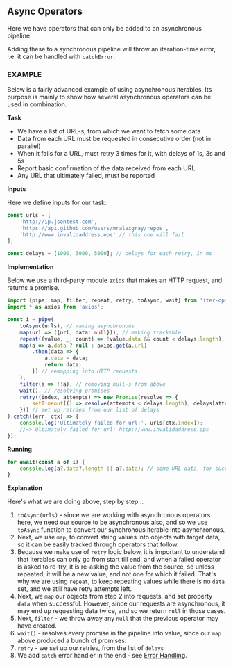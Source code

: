 Async Operators
---------------

Here we have operators that can only be added to an asynchronous pipeline.

Adding these to a synchronous pipeline will throw an iteration-time error, i.e. it can be handled with `catchError`.

### EXAMPLE

Below is a fairly advanced example of using asynchronous iterables. Its purpose is mainly to show how several
asynchronous operators can be used in combination.

**Task**

* We have a list of URL-s, from which we want to fetch some data
* Data from each URL must be requested in consecutive order (not in parallel)
* When it fails for a URL, must retry 3 times for it, with delays of 1s, 3s and 5s
* Report basic confirmation of the data received from each URL
* Any URL that ultimately failed, must be reported

**Inputs**

Here we define inputs for our task:

```ts
const urls = [
    'http://ip.jsontest.com',
    'https://api.github.com/users/mralexgray/repos',
    'http://www.invalidaddress.ops' // this one will fail
];

const delays = [1000, 3000, 5000]; // delays for each retry, in ms
```

**Implementation**

Below we use a third-party module `axios` that makes an HTTP request, and returns a promise.

```ts
import {pipe, map, filter, repeat, retry, toAsync, wait} from 'iter-ops';
import * as axios from 'axios';

const i = pipe(
    toAsync(urls), // making asynchronous
    map(url => ({url, data: null})), // making trackable
    repeat((value, _, count) => !value.data && count < delays.length), // repeating while no data and attempts left
    map(a => a.data ? null : axios.get(a.url)
        .then(data => {
            a.data = data;
            return data;
        }) // remapping into HTTP requests
    ),
    filter(a => !!a), // removing null-s from above
    wait(), // resolving promises
    retry((index, attempts) => new Promise(resolve => {
        setTimeout(() => resolve(attempts < delays.length), delays[attempts]);
    })) // set up retries from our list of delays
).catch((err, ctx) => {
    console.log('Ultimately failed for url:', urls[ctx.index]);
    //=> Ultimately failed for url: http://www.invalidaddress.ops
});
```

**Running**

```ts
for await(const a of i) {
    console.log(a?.data?.length || a?.data); // some URL data, for success confirmation
}
```

**Explanation**

Here's what we are doing above, step by step...

1. `toAsync(urls)` - since we are working with asynchronous operators here, we need our source to be
asynchronous also, and so we use `toAsync` function to convert our synchronous iterable into asynchronous.
2. Next, we use `map`, to convert string values into objects with target data, so it can be easily tracked
through operators that follow.
3. Because we make use of `retry` logic below, it is important to understand that iterables can only go from
start till end, and when a failed operator is asked to re-try, it is re-asking the value from the source,
so unless repeated, it will be a new value, and not one for which it failed. That's why we are using `repeat`,
to keep repeating values while there is no `data` set, and we still have retry attempts left.
4. Next, we `map` our objects from step 2 into requests, and set property `data` when successful. However,
since our requests are asynchronous, it may end up requesting data twice, and so we return `null` in those cases.
5. Next, `filter` - we throw away any `null` that the previous operator may have created.
6. `wait()` - resolves every promise in the pipeline into value, since our `map` above produced a bunch of promises.
7. `retry` - we set up our retries, from the list of `delays`
8. We add `catch` error handler in the end - see [Error Handling].


[Error Handling]:https://github.com/vitaly-t/iter-ops/wiki/Error-Handling
